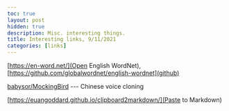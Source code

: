 ```yaml
---
toc: true
layout: post
hidden: true
description: Misc. interesting things.
title: Interesting links, 9/11/2021
categories: [links]
---
```


[https://en-word.net/](Open English WordNet), [https://github.com/globalwordnet/english-wordnet](github)

[babysor/MockingBird](https://github.com/babysor/MockingBird) --- Chinese voice cloning

[https://euangoddard.github.io/clipboard2markdown/](Paste to Markdown)

